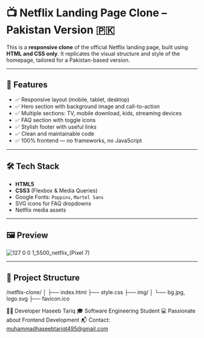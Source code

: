# 📺 Netflix Landing Page Clone – Pakistan Version 🇵🇰

This is a **responsive clone** of the official Netflix landing page, built using **HTML and CSS only**. It replicates the visual structure and style of the homepage, tailored for a Pakistan-based version.

---

## 🔧 Features

- ✅ Responsive layout (mobile, tablet, desktop)
- ✅ Hero section with background image and call-to-action
- ✅ Multiple sections: TV, mobile download, kids, streaming devices
- ✅ FAQ section with toggle icons
- ✅ Stylish footer with useful links
- ✅ Clean and maintainable code
- ✅ 100% frontend — no frameworks, no JavaScript

---

## 🛠️ Tech Stack

- **HTML5**
- **CSS3** (Flexbox & Media Queries)
- Google Fonts: `Poppins`, `Martel Sans`
- SVG icons for FAQ dropdowns
- Netflix media assets

---

## 🖼️ Preview

![127 0 0 1_5500_netflix_(Pixel 7)](https://github.com/user-attachments/assets/be062f2c-d42c-48aa-bf70-bc04ef88846e)



---

## 📁 Project Structure
/netflix-clone/
│
├── index.html
├── style.css
├── img/
│ └── bg.jpg, logo.svg
├── favicon.ico




👨‍💻 Developer
Haseeb Tariq
🎓 Software Engineering Student
💻 Passionate about Frontend Development
📬 Contact: muhammadhaseebtariqt495@gmail.com

